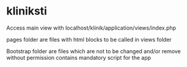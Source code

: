 # kliniksti
Access main view with
localhost/klinik/application/views/index.php

pages folder are files with html blocks to be called in views folder

Bootstrap folder are files which are not to be changed and/or remove without permission contains mandatory script for the app
